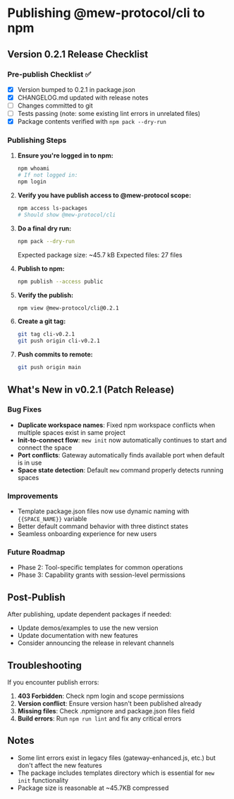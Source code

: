 # Publishing @mew-protocol/cli to npm

## Version 0.2.1 Release Checklist

### Pre-publish Checklist ✅
- [x] Version bumped to 0.2.1 in package.json
- [x] CHANGELOG.md updated with release notes
- [ ] Changes committed to git
- [ ] Tests passing (note: some existing lint errors in unrelated files)
- [x] Package contents verified with `npm pack --dry-run`

### Publishing Steps

1. **Ensure you're logged in to npm:**
   ```bash
   npm whoami
   # If not logged in:
   npm login
   ```

2. **Verify you have publish access to @mew-protocol scope:**
   ```bash
   npm access ls-packages
   # Should show @mew-protocol/cli
   ```

3. **Do a final dry run:**
   ```bash
   npm pack --dry-run
   ```

   Expected package size: ~45.7 kB
   Expected files: 27 files

4. **Publish to npm:**
   ```bash
   npm publish --access public
   ```

5. **Verify the publish:**
   ```bash
   npm view @mew-protocol/cli@0.2.1
   ```

6. **Create a git tag:**
   ```bash
   git tag cli-v0.2.1
   git push origin cli-v0.2.1
   ```

7. **Push commits to remote:**
   ```bash
   git push origin main
   ```

## What's New in v0.2.1 (Patch Release)

### Bug Fixes
- **Duplicate workspace names**: Fixed npm workspace conflicts when multiple spaces exist in same project
- **Init-to-connect flow**: `mew init` now automatically continues to start and connect the space
- **Port conflicts**: Gateway automatically finds available port when default is in use
- **Space state detection**: Default `mew` command properly detects running spaces

### Improvements
- Template package.json files now use dynamic naming with `{{SPACE_NAME}}` variable
- Better default command behavior with three distinct states
- Seamless onboarding experience for new users

### Future Roadmap
- Phase 2: Tool-specific templates for common operations
- Phase 3: Capability grants with session-level permissions

## Post-Publish

After publishing, update dependent packages if needed:
- Update demos/examples to use the new version
- Update documentation with new features
- Consider announcing the release in relevant channels

## Troubleshooting

If you encounter publish errors:

1. **403 Forbidden**: Check npm login and scope permissions
2. **Version conflict**: Ensure version hasn't been published already
3. **Missing files**: Check .npmignore and package.json files field
4. **Build errors**: Run `npm run lint` and fix any critical errors

## Notes

- Some lint errors exist in legacy files (gateway-enhanced.js, etc.) but don't affect the new features
- The package includes templates directory which is essential for `mew init` functionality
- Package size is reasonable at ~45.7KB compressed